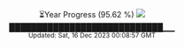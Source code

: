 <p align="center">
⏳Year Progress (95.62 %) <img src="https://file5s.ratemyserver.net/mobs/1062.gif"><br>
████████████████████████████▁▁ <br>
<sub>Updated: Sat, 16 Dec 2023 00:08:57 GMT</sub>
</p>

